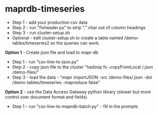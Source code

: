 # maprdb-timeseries
- Step 1 - add your production csv data
- Step 2 - run "fixheader.py" to strip "." char out of column headings
- Step 3 - run cluster-setup.sh
- Optional - edit cluster-setup.sh to create a table named /demo-tables/timeseries2 so the queries can work.

**Option 1** - Create json file and load to mapr-db
- Step 1 - run "csv-line-to-json.py"
- Step 2 - copy json file to the cluster "hadoop fs -copyFromLocal /<filename>.json /demo-files/"
- Step 3 - load the data - "mapr importJSON -src /demo-files/<filename>.json -dst /demo-tables/timeseries -mapreduce false"

**Option 2** - use the Data Access Gateway python library (slower but more control over document format and fields)
- Step 1 - run "csv-line-to-maprdb-batch.py" - fill in the prompts
